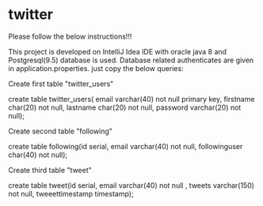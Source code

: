 # twitter
Please follow the below instructions!!!

This project is developed on IntelliJ Idea IDE with oracle java 8 and Postgresql(9.5) database is used.
Database related authenticates are given in application.properties.
just copy the below queries:

Create first table "twitter_users"

create table twitter_users( email varchar(40) not null primary key, firstname char(20) not null, lastname char(20) not null, password varchar(20) not null);

Create second table "following"

create table following(id serial, email varchar(40) not null, followinguser char(40) not null);

Create third table "tweet"

create table tweet(id serial, email varchar(40) not null , tweets varchar(150) not null, tweeettimestamp timestamp);
